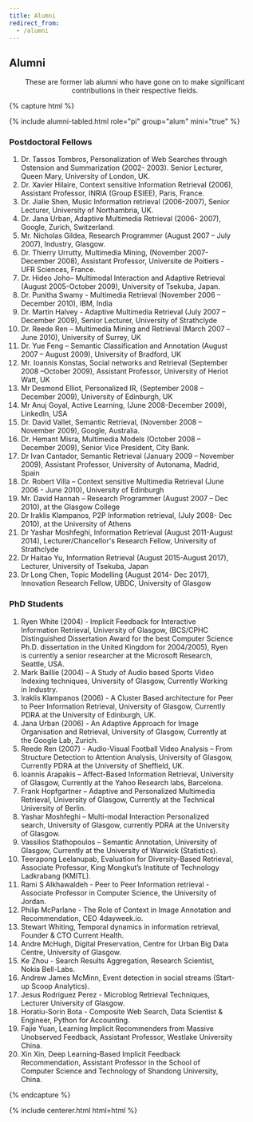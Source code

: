 ```yaml
---
title: Alumni
redirect_from:
  - /alumni
---
```


<!-- section break -->

## Alumni

<p style="text-align: center;">
These are former lab alumni who have gone on to make significant contributions in their respective fields.
</p>

{% capture html %}

{% include alumni-tabled.html role="pi" group="alum" mini="true" %}
<h3 style="text-align: start; width: 85%;"> Postdoctoral Fellows </h3>
<!-- {% include alumni-tabled.html role="postdoc" group="alum" mini="true" %} -->
<ol style="text-align: start; width: 85%;">
    <li>Dr. Tassos Tombros, Personalization of Web Searches through Ostension and Summarization (2002- 2003). Senior Lecturer, Queen Mary, University of London, UK.</li>
    <li>Dr. Xavier Hilaire, Context sensitive Information Retrieval (2006), Assistant Professor, INRIA (Group ESIEE), Paris, France.</li>
    <li>Dr. Jialie Shen, Music Information retrieval (2006-2007), Senior Lecturer, University of Northambria, UK.</li>
    <li>Dr. Jana Urban, Adaptive Multimedia Retrieval (2006- 2007), Google, Zurich, Switzerland.</li>
    <li>Mr. Nicholas Gildea, Research Programmer (August 2007 – July 2007), Industry, Glasgow.</li>
    <li>Dr. Thierry Urrutty, Multimedia Mining, (November 2007- December 2008), Assistant Professor, Universite de Poitiers - UFR Sciences, France.</li>
    <li>Dr. Hideo Joho– Multimodal Interaction and Adaptive Retrieval (August 2005-October 2009), University of Tsekuba, Japan.</li>
    <li>Dr. Punitha Swamy - Multimedia Retrieval (November 2006 – December 2010), IBM, India</li>
    <li>Dr. Martin Halvey - Adaptive Multimedia Retrieval (July 2007 – December 2009), Senior Lecturer, University of Strathclyde</li>
    <li>Dr. Reede Ren – Multimedia Mining and Retrieval (March 2007 –June 2010), University of Surrey, UK</li>
    <li>Dr. Yue Feng – Semantic Classification and Annotation (August 2007 – August 2009), University of Bradford, UK</li>
    <li>Mr. Ioannis Konstas, Social networks and Retrieval (September 2008 –October 2009), Assistant Professor, University of Heriot Watt, UK</li>
    <li>Mr Desmond Elliot, Personalized IR, (September 2008 – December 2009), University of Edinburgh, UK</li>
    <li>Mr Anuj Goyal, Active Learning, (June 2008-December 2009), LinkedIn, USA</li>
    <li>Dr. David Vallet, Semantic Retrieval, (November 2008 – November 2009), Google, Australia.</li>
    <li>Dr. Hemant Misra, Multimedia Models (October 2008 – December 2009), Senior Vice President, City Bank.</li>
    <li>Dr Ivan Cantador, Semantic Retrieval (January 2009 – November 2009), Assistant Professor, University of Autonama, Madrid, Spain</li>
    <li>Dr. Robert Villa – Context sensitive Multimedia Retrieval (June 2006 - June 2010), University of Edinburgh</li>
    <li>Mr. David Hannah – Research Programmer (August 2007 – Dec 2010), at the Glasgow College</li>
    <li>Dr Iraklis Klampanos, P2P Information retrieval, (July 2008- Dec 2010), at the University of Athens</li>
    <li>Dr Yashar Moshfeghi, Information Retrieval (August 2011-August 2014), Lecturer/Chancellor's Research Fellow, University of Strathclyde</li>
    <li>Dr Haitao Yu, Information Retrieval (August 2015-August 2017), Lecturer, University of Tsekuba, Japan</li>
    <li>Dr Long Chen, Topic Modelling (August 2014- Dec 2017), Innovation Research Fellow, UBDC, University of Glasgow</li>
</ol>

<!-- <h3 style="text-align: start; width: 85%;"> Bioinformatics Analysts </h3>
{% include alumni-tabled.html role="bioinformatics-analyst" group="alum" mini="true" %} -->
<h3 style="text-align: start; width: 85%;"> PhD Students </h3>
<!-- {% include alumni-tabled.html role="phd" group="alum" mini="true" %} -->
<ol style="text-align: start; width: 85%;">
    <li>Ryen White (2004) - Implicit Feedback for Interactive Information Retrieval, University of Glasgow, (BCS/CPHC Distinguished Dissertation Award for the best Computer Science Ph.D. dissertation in the United Kingdom for 2004/2005), Ryen is currently a senior researcher at the Microsoft Research, Seattle, USA.</li>
    <li>Mark Baillie (2004) – A Study of Audio based Sports Video Indexing techniques, University of Glasgow, Currently Working in Industry.</li>
    <li>Iraklis Klampanos (2006) - A Cluster Based architecture for Peer to Peer Information Retrieval, University of Glasgow, Currently PDRA at the University of Edinburgh, UK.</li>
    <li>Jana Urban (2006) - An Adaptive Approach for Image Organisation and Retrieval, University of Glasgow, Currently at the Google Lab, Zurich.</li>
    <li>Reede Ren (2007) - Audio-Visual Football Video Analysis – From Structure Detection to Attention Analysis, University of Glasgow, Currently PDRA at the University of Sheffield, UK.</li>
    <li>Ioannis Arapakis – Affect-Based Information Retrieval, University of Glasgow, Currently at the Yahoo Research labs, Barcelona.</li>
    <li>Frank Hopfgartner – Adaptive and Personalized Multimedia Retrieval, University of Glasgow, Currently at the Technical University of Berlin.</li>
    <li>Yashar Moshfeghi – Multi-modal Interaction Personalized search, University of Glasgow, currently PDRA at the University of Glasgow.</li>
    <li>Vassilios Stathopoulos – Semantic Annotation, University of Glasgow, Currently at the University of Warwick (Statistics).</li>
    <li>Teerapong Leelanupab, Evaluation for Diversity-Based Retrieval, Associate Professor, King Mongkut’s Institute of Technology Ladkrabang (KMITL).</li>
    <li>Rami S Alkhawaldeh - Peer to Peer Information retrieval - Associate Professor in Computer Science, the University of Jordan.</li>
    <li>Philip McParlane - The Role of Context in Image Annotation and Recommendation, CEO 4dayweek.io.</li>
    <li>Stewart Whiting, Temporal dynamics in information retrieval, Founder & CTO Current Health.</li>
    <li>Andre McHugh, Digital Preservation, Centre for Urban Big Data Centre, University of Glasgow.</li>
    <li>Ke Zhou - Search Results Aggregation, Research Scientist, Nokia Bell-Labs.</li>
    <li>Andrew James McMinn, Event detection in social streams (Start-up Scoop Analytics).</li>
    <li>Jesus Rodriguez Perez - Microblog Retrieval Techniques, Lecturer University of Glasgow.</li>
    <li>Horatiu-Sorin Bota - Composite Web Search, Data Scientist & Engineer, Python for Accounting.</li>
    <li>Fajie Yuan, Learning Implicit Recommenders from Massive Unobserved Feedback, Assistant Professor, Westlake University China.</li>
    <li>Xin Xin, Deep Learning-Based Implicit Feedback Recommendation, Assistant Professor in the School of Computer Science and Technology of Shandong University, China.</li>
</ol>




<!-- <h3 style="text-align: start; width: 85%;"> PharmD Students </h3> -->
<!-- {% include alumni-tabled.html role="pharmd" group="alum" mini="true" %} -->
<!-- <h3 style="text-align: start; width: 85%;"> Master’s Students </h3> -->
<!-- {% include alumni-tabled.html role="masters" group="alum" mini="true" %} -->
<!-- <h3 style="text-align: start; width: 85%;"> Undergraduate Students </h3> -->
<!-- {% include alumni-tabled.html role="undergrad" group="alum" mini="true" %} -->
<!-- <h3 style="text-align: start; width: 85%;"> High School Students </h3> -->
<!-- {% include alumni-tabled.html role="highschool" group="alum" mini="true" %} -->
<!-- <h3 style="text-align: start; width: 85%;"> Programmers </h3> -->
<!-- {% include alumni-tabled.html role="programmer" group="alum" mini="true" %} -->
<!-- <h3 style="text-align: start; width: 85%;"> Mascots </h3> -->
<!-- {% include alumni-tabled.html role="mascot" group="alum" mini="true" %}-->

{% endcapture %}

{% include centerer.html html=html %}

<!-- section break -->

<!-- ## Funding

{:.center}
Our work is made possible by funding from several organizations. -->

<!-- {%
  include gallery.html
  flat="true"
  fit="false"

  image1="images/team/gordon-and-betty-moore-foundation.png"
  link1="https://www.moore.org/"
  tooltip1="Gordon and Betty Moore Foundation"

  image2="images/team/national-cancer-institute.png"
  link2="https://www.cancer.gov/"
  tooltip2="National Cancer Institute"

  image3="images/team/alex's-lemonade-stand-foundation-for-childhood-cancer.png"
  link3="https://www.alexslemonade.org/"
  tooltip3="Alex's Lemonade Stand Foundation for Childhood Cancer"

  image4="images/team/chan-zuckerberg-initiative.png"
  link4="https://chanzuckerberg.com/"
  tooltip4="Chan Zuckerberg Initiative"

  image5="images/team/cystic-fibrosis-foundation.png"
  link5="https://www.cff.org/"
  tooltip5="Cystic Fibrosis Foundation"

  image6="images/team/alfred-p-sloan-foundation.png"
  link6="https://sloan.org/"
  tooltip6="Alfred P. Sloan Foundation"

  image7="images/team/national-human-genome-research-institute.png"
  link7="https://www.genome.gov/"
  tooltip7="National Human Genome Research Institute"

  image8="images/team/national-heart-lung-and-blood-institute.png"
  link8="https://www.nhlbi.nih.gov/"
  tooltip8="National Heart, Lung, and Blood Institute"

  image9="images/team/national-institute-of-neurological-disorders-and-stroke.png"
  link9="https://www.ninds.nih.gov/"
  tooltip9="National Institute of Neurological Disorders and Stroke"
%} -->

<!-- section break -->
